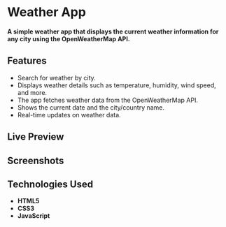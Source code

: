 # **Weather App**

**A simple weather app that displays the current weather information for any city using the OpenWeatherMap API.**

## **Features**
- Search for weather by city.
- Displays weather details such as temperature, humidity, wind speed, and more.
- The app fetches weather data from the OpenWeatherMap API.
- Shows the current date and the city/country name.
- Real-time updates on weather data.

## **Live Preview**


## **Screenshots**


## **Technologies Used**
- **HTML5**  
- **CSS3**  
- **JavaScript**

